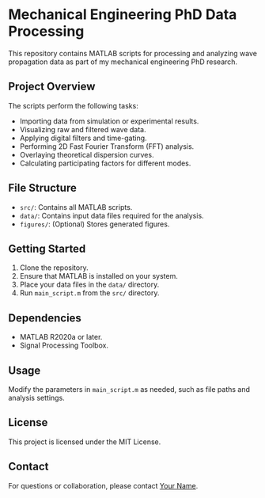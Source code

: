 # Mechanical Engineering PhD Data Processing

This repository contains MATLAB scripts for processing and analyzing wave propagation data as part of my mechanical engineering PhD research.

## Project Overview

The scripts perform the following tasks:

- Importing data from simulation or experimental results.
- Visualizing raw and filtered wave data.
- Applying digital filters and time-gating.
- Performing 2D Fast Fourier Transform (FFT) analysis.
- Overlaying theoretical dispersion curves.
- Calculating participating factors for different modes.

## File Structure

- `src/`: Contains all MATLAB scripts.
- `data/`: Contains input data files required for the analysis.
- `figures/`: (Optional) Stores generated figures.

## Getting Started

1. Clone the repository.
2. Ensure that MATLAB is installed on your system.
3. Place your data files in the `data/` directory.
4. Run `main_script.m` from the `src/` directory.

## Dependencies

- MATLAB R2020a or later.
- Signal Processing Toolbox.

## Usage

Modify the parameters in `main_script.m` as needed, such as file paths and analysis settings.

## License

This project is licensed under the MIT License.

## Contact

For questions or collaboration, please contact [Your Name](mailto:your.email@example.com).
